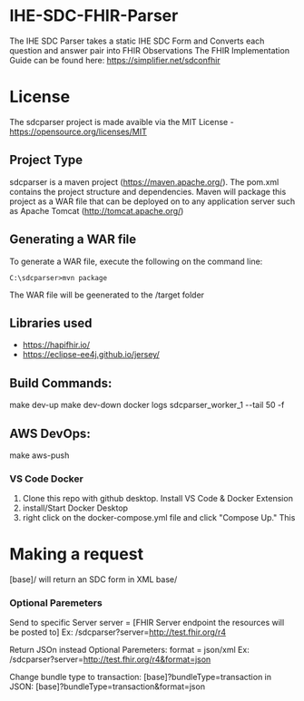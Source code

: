 # IHE-SDC-FHIR-Parser
The IHE SDC Parser takes a static IHE SDC Form and Converts each question and answer pair into FHIR Observations
The FHIR Implementation Guide can be found here: https://simplifier.net/sdconfhir

# License
The sdcparser project is made avaible via the MIT License - https://opensource.org/licenses/MIT

## Project Type
sdcparser is a maven project (https://maven.apache.org/). The pom.xml contains the project structure and dependencies. Maven will package this project as a WAR file that can be deployed on to any application server such as Apache Tomcat (http://tomcat.apache.org/)
## Generating a WAR file
To generate a WAR file, execute the following on the command line:
```
C:\sdcparser>mvn package
```
The WAR file will be geenerated to the /target folder
## Libraries used
- https://hapifhir.io/
- https://eclipse-ee4j.github.io/jersey/

## Build Commands: 
make dev-up
make dev-down
docker logs sdcparser_worker_1 --tail 50 -f
## AWS DevOps:
make aws-push

### VS Code Docker
1. Clone this repo with github desktop. Install VS Code & Docker Extension 
2. install/Start Docker Desktop 
3. right click on the docker-compose.yml file and click "Compose Up." This 

# Making a request
[base]/ will return an SDC form in XML 
base/
### Optional Paremeters
Send to specific Server
server = [FHIR Server endpoint the resources will be posted to]
Ex: /sdcparser?server=http://test.fhir.org/r4

Return JSOn instead
Optional Paremeters: format = json/xml
Ex: /sdcparser?server=http://test.fhir.org/r4&format=json

Change bundle type to transaction: [base]?bundleType=transaction
in JSON: [base]?bundleType=transaction&format=json
